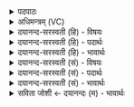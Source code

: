 <details><summary>पदपाठः</summary>

यजु॑र्भिरिति॒ यजुः॑ऽभिः। आ॒प्य॒न्ते॒। ग्रहाः॑। ग्रहैः॑। स्तोमाः॑। च॒। विष्टु॑तीः। विस्तु॑तीरिति॒ विऽस्तु॑तीः। छन्दो॑भि॒रिति॒ छन्दः॑ऽभिः। उ॒क्था॒श॒स्त्राणि॑। उ॒क्थ॒श॒स्त्राणीत्यु॑क्थऽश॒स्त्राणि॑। साम्ना॑। अ॒व॒भृ॒थ इत्य॑वऽभृ॒थः। आ॒प्य॒ते॒। २८।
</details>

<details><summary>अधिमन्त्रम् (VC)</summary>

- यज्ञो देवता
- हैमवर्चिर्ऋषिः
- अनुष्टुप्
- गान्धारः
</details>

<details><summary>दयानन्द-सरस्वती (हि) - विषयः</summary>

सब लोग वेद का अभ्यास करें, इस विषय को अगले मन्त्र में कहा है ॥
</details>

<details><summary>दयानन्द-सरस्वती (हि) - पदार्थः</summary>

पदार्थान्वयभाषाः -  हे मनुष्यो ! तुम लोगों को जिन (यजुर्भिः) यजुर्वेदोक्त विद्या के अवयवों से (ग्रहाः) जिससे समस्त क्रियाकाण्ड का ग्रहण किया जाता है, वे व्यवहार (ग्रहैः) ग्रहों से (स्तोमाः) पदार्थों के गुणों की प्रशंसा (च) और (विष्टुतीः) विविध स्तुतियाँ (छन्दोभिः) गायत्र्यादि छन्द वा विद्वान् और गुणों की स्तुति करनेवालों से (उक्थाशस्त्राणि) कथन करने योग्य वेद के स्तोत्र और शस्त्र (आप्यन्ते) प्राप्त होते हैं तथा (साम्ना) सामवेद से (अवभृथः) शोधन (आप्यते) प्राप्त होता है, उनका उपयोग यथावत् करना चाहिये ॥२८ ॥
</details>

<details><summary>दयानन्द-सरस्वती (हि) - भावार्थः</summary>

भावार्थभाषाः -  कोई भी मनुष्य वेदाभ्यास के विना सम्पूर्ण साङ्गोपाङ्ग वेदविद्याओं को प्राप्त होने योग्य नहीं होता ॥२८ ॥
</details>

<details><summary>दयानन्द-सरस्वती (सं) - विषयः</summary>

सर्वे वेदमभ्यस्येयुरित्याह ॥
</details>

<details><summary>दयानन्द-सरस्वती (सं) - पदार्थः</summary>

पदार्थान्वयभाषाः -  हे मनुष्याः ! युष्माभिर्यैर्यजुर्भिर्ग्रहा ग्रहैः स्तोमा विष्टुतीश्च छन्दोभिरुक्थाशस्त्राणि चाप्यन्ते, साम्नावभृथ आप्यते, तेषामुपयोगो यथावत् कर्त्तव्यः ॥२८ ॥
</details>

<details><summary>दयानन्द-सरस्वती (सं) - भावार्थः</summary>

भावार्थभाषाः -  कश्चिदपि मनुष्यो वेदाभ्यासेन विना अखिलाः साङ्गोपाङ्गविद्याः प्राप्तुं नार्हति ॥२८ ॥
</details>

<details><summary>सविता जोशी ← दयानन्दः (म) - भावार्थः</summary>

भावार्थभाषाः -  कोणताही माणूस वेदाभ्यासाशिवाय संपूर्ण वेदविद्या प्राप्त करण्यायोग्य बनू शकत नाही.
</details>